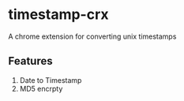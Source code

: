 # timestamp-crx
A chrome extension for converting unix timestamps 

## Features
1. Date to Timestamp
2. MD5 encrpty
